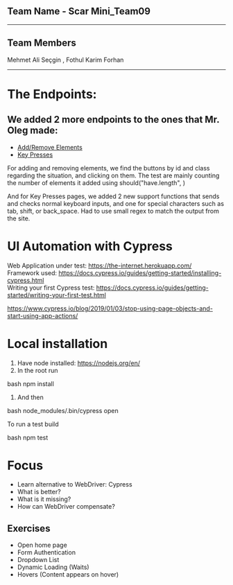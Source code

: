 ## Team Name - Scar Mini_Team09

---

## Team Members

Mehmet Ali Seçgin , Fothul Karim Forhan

---

# The Endpoints:

## We added 2 more endpoints to the ones that Mr. Oleg made:

* [Add/Remove Elements](https://the-internet.herokuapp.com/add_remove_elements/)
* [Key Presses](https://the-internet.herokuapp.com/key_presses)

For adding and removing elements, we find the buttons by id and class regarding the situation, and clicking on them. The
test are mainly counting the number of elements it added using  should("have.length",<Number Of Elemets> )

And for Key Presses pages, we added 2 new support functions that sends and checks normal keyboard inputs, and one for special characters such as tab, shift, or back_space.
Had to use small regex to match the output from the site.

# UI Automation with Cypress

Web Application under test: https://the-internet.herokuapp.com/  
Framework used: https://docs.cypress.io/guides/getting-started/installing-cypress.html  
Writing your first Cypress test: https://docs.cypress.io/guides/getting-started/writing-your-first-test.html

https://www.cypress.io/blog/2019/01/03/stop-using-page-objects-and-start-using-app-actions/

# Local installation

1. Have node installed: https://nodejs.org/en/
1. In the root run

bash
npm install

1. And then

bash
node_modules/.bin/cypress open

To run a test build

bash
npm test

# Focus

- Learn alternative to WebDriver: Cypress
- What is better?
- What is it missing?
- How can WebDriver compensate?

## Exercises

- Open home page
- Form Authentication
- Dropdown List
- Dynamic Loading (Waits)
- Hovers (Content appears on hover)
